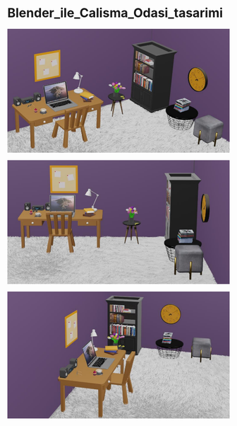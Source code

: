 # Blender_ile_Calisma_Odasi_tasarimi

![Screenshot 1](Screenshots/Oda1.PNG)

![Screenshot 2](Screenshots/Oda2.PNG)

![Screenshot 3](Screenshots/Oda3.PNG)
